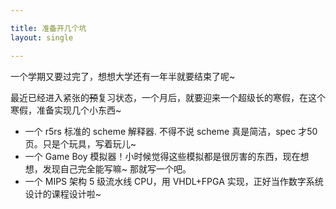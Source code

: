 ```yaml
---

title: 准备开几个坑
layout: single

---
```



一个学期又要过完了，想想大学还有一年半就要结束了呢~ 

最近已经进入紧张的<del>预</del>复习状态，一个月后，就要迎来一个超级长的寒假，在这个寒假，准备实现几个小东西~

* 一个 r5rs 标准的 scheme 解释器. 不得不说 scheme 真是简洁，spec 才50页。只是个玩具，写着玩儿~
* 一个 Game Boy 模拟器！小时候觉得这些模拟都是很厉害的东西，现在想想，发现自己完全能写嘛~ 那就写一个吧。
* 一个 MIPS 架构 5 级流水线 CPU，用 VHDL+FPGA 实现，正好当作数字系统设计的课程设计啦~

